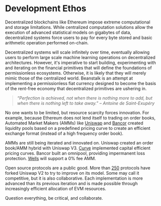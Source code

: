 # Development Ethos

Decentralized blockchains like Ethereum impose extreme computational and storage limitations. While centralized computation solutions allow the execution of advanced statistical models on gigabytes of data, decentralized systems force users to pay for every byte stored and basic arithmetic operation performed on-chain.

Decentralized systems will scale infinitely over time, eventually allowing users to perform large scale machine learning operations on decentralized architectures. However, it's imperative to start building, experimenting with and iterating on the financial primitives that will define the foundations of permissionless ecosystems. Otherwise, it is likely that they will merely mimic those of the centralized world. Beanstalk is an attempt at implementing a permissionless fiat currency designed to become the basis of the rent-free economy that decentralized primitives are ushering in.&#x20;

> _“Perfection is achieved, not when there is nothing more to add, but when there is nothing left to take away.” – Antoine de Saint-Exupéry_

No one wants to be limited, but resource scarcity forces innovation. For example, because Ethereum does not lend itself to trading on order books, Automated Market Makers (AMMs) like [Uniswap](https://uniswap.org/) and [Bancor](https://home.bancor.network/) created liquidity pools based on a predefined pricing curve to create an efficient exchange format (instead of a high frequency order book).&#x20;

AMMs are still being iterated and innovated on. Uniswap created an order book/AMM hybrid with Uniswap V3. [Curve](https://curve.fi/) implemented capital efficient pricing curves. Bancor built an omnipool, providing impermanent loss protection. [Wells](https://github.com/BeanstalkFarms/Wells) will support a 0% fee AMM.

Open source protocols are a public good. More than [250](https://defillama.com/forks) protocols have forked Uniswap V2 to try to improve on its model. Some may call it competitive, but it is also collaborative. Each implementation is more advanced than its previous iteration and is made possible through increasingly efficient allocation of EVM resources.

Question everything, be critical, and collaborate.
